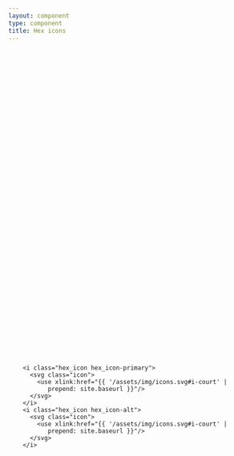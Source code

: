 ```yaml
---
layout: component
type: component
title: Hex icons
---
```


<div class="force-inline">
  <i class="hex_icon hex_icon-alt">
    <svg class="icon">
      <use xlink:href="{{ '/assets/img/icons.svg#i-plan' |
         prepend: site.baseurl }}"/>
    </svg>
  </i>
</div>

<div class="force-inline">
  <i class="hex_icon hex_icon-primary">
    <svg class="icon">
      <use xlink:href="{{ '/assets/img/icons.svg#i-download' |
         prepend: site.baseurl }}"/>
    </svg>
  </i>
</div>

<div class="force-inline">
  <i class="hex_icon hex_icon-alt">
    <svg class="icon">
      <use xlink:href="{{ '/assets/img/icons.svg#i-checked' |
         prepend: site.baseurl }}"/>
    </svg>
  </i>
</div>

<div class="force-inline">
  <i class="hex_icon hex_icon-primary">
    <svg class="icon">
      <use xlink:href="{{ '/assets/img/icons.svg#i-court' |
         prepend: site.baseurl }}"/>
    </svg>
  </i>
</div>

<pre>
  <code>
    &lt;i class="hex_icon hex_icon-primary">
      &lt;svg class="icon">
        &lt;use xlink:href="{{ '/assets/img/icons.svg#i-court' |
           prepend: site.baseurl }}"/>
      &lt;/svg>
    &lt;/i>
    &lt;i class="hex_icon hex_icon-alt">
      &lt;svg class="icon">
        &lt;use xlink:href="{{ '/assets/img/icons.svg#i-court' |
           prepend: site.baseurl }}"/>
      &lt;/svg>
    &lt;/i>
  </code>
</pre>

